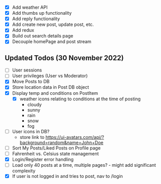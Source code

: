 -   [x] Add weather API
-   [x] Add thumbs up functionality
-   [x] Add reply functionality
-   [x] Add create new post, update post, etc.
-   [x] Add redux
-   [x] Build out search details page
-   [x] Decouple homePage and post stream

## Updated Todos (30 November 2022)

-   [ ] User sessions
-   [ ] User privileges (User vs Moderator)
-   [x] Move Posts to DB
-   [x] Store location data in Post DB object
-   [x] Display temp and conditions on PostItem
    -   [x] weather icons relating to conditions at the time of posting
        -   cloudy
        -   sunny
        -   rain
        -   snow
        -   fog
-   [ ] User icons in DB?
    -   store link to https://ui-avatars.com/api/?background=random&name=John+Doe
-   [ ] Sort My Posts/Liked Posts on Profile page
-   [ ] Fahrenheit vs. Celsius state management
-   [x] Login/Register error handling
-   [ ] Load only 40 posts at a time, multiple pages? - might add significant complexity
-   [x] If user is not logged in and tries to post, nav to /login
